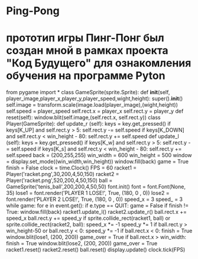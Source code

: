# Ping-Pong
# прототип игры Пинг-Понг был создан мной в рамках проекта "Код Будущего" для ознакомления обучения на программе Pyton
from pygame import *
class GameSprite(sprite.Sprite):
    def __init__(self, player_image,player_x,player_y,player_speed,wight,height):
        super().__init__()
        self.image = transform.scale(image.load(player_image),(wight,height))
        self.speed = player_speed
        self.rect.x = player_x
        self.rect.y = player_y
    def reset(self):
        window.blit(self.image,(self.rect.x, self.rect.y))
class Player(GameSprite):
    def update_r (self):
        keys = key.get_pressed()
        if keys[K_UP] and self.rect.y > 5:
            self.rect.y -= self.speed
        if keys[K_DOWN] and self.rect.y < win_height - 80:
            self.rect.y += self.speed
     def update_l (self):
        keys = key.get_pressed()
        if keys[K_w] and self.rect.y > 5:
            self.rect.y -= self.speed
        if keys[K_s] and self.rect.y < win_height - 80:
            self.rect.y += self.speed
back = (200,255,255)
win_width = 600
win_height = 500
window = display.set_mode((win_width,win_height))
window.fill(back)
game = True
finish = False
clock = time.Clock()
FPS = 60
racket1 = Player('racket.png',30,200,4,50,150)
racket2 = Player('racket.png',520,200,4,50,150)
ball = GameSprite('tenis_ball',200,200,4,50,50)
font.init()
font = font.Font(None, 35)
lose1 = font.render('PLAYER 1 LOSE!', True, (180, 0 , 0))
lose2 = font.render('PLAYER 2 LOSE!', True, (180, 0 , 0))
speed_x = 3
speed_ = 3
while game:
    for e in event.get():
        if e.type == QUIT:
            game = False
    if finish != True:
        window.fill(back)
        racket1.update_l()
        racket2.update_r()
        ball.rect.x += speed_x
        ball.rect.y += speed_y
        if sprite.collide_rect(racket1, ball) or sprite.collide_rect(racket2, ball):
            speed_x *= -1
            speed_y *= 1
        if ball.rect.y > win_height-50 or ball.rect.y < 0:
            speed_y *= -1
        if ball.rect.x < 0:
            finish = True
            window.blit(lose1, (200, 200))
            game_over = True
        if ball.rect.x > win_width:
            finish = True
            window.blit(lose2, (200, 200))
            game_over = True
        racket1.reset()
        racket2.reset()
        ball.reset()
    display.update()
    clock.tick(FPS)

